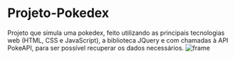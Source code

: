 # Projeto-Pokedex
Projeto que simula uma pokedex, feito utilizando as principais tecnologias web (HTML, CSS e JavaScript), a biblioteca JQuery e com chamadas à API PokeAPI, para ser possível recuperar os dados necessários.
![frame](https://user-images.githubusercontent.com/73049000/216794608-46852387-a0f4-447a-be58-dfe32d4fcae3.png)
